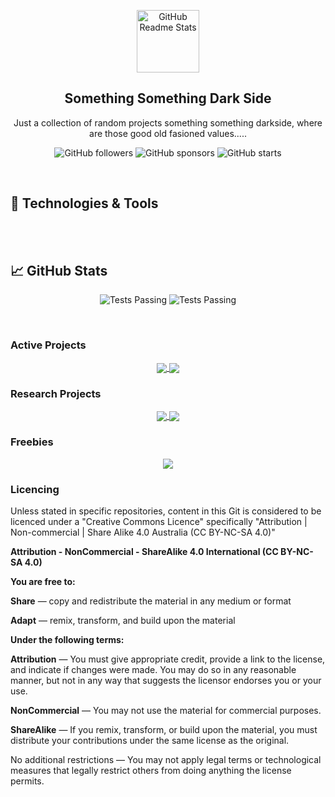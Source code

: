 <p align="center">
<!-- Header Logo -->
 <img width="100px" src="https://res.cloudinary.com/anuraghazra/image/upload/v1594908242/logo_ccswme.svg" align="center" alt="GitHub Readme Stats" />

<!-- Header Title -->
 <h2 align="center">Something Something Dark Side</h2>
 <p align="center">Just a collection of random projects something something darkside, where are those good old fasioned values.....</p>
<p align="center">
<img alt="GitHub followers" src="https://img.shields.io/github/followers/CrashOverrideProductions?label=Follow&style=social">
<img alt="GitHub sponsors" src="https://img.shields.io/github/sponsors/CrashOverrideProductions?&style=social">
<img alt="GitHub starts" src="https://img.shields.io/github/stars/CrashOverrideProductions?label?affiliations=OWNER%20COLLABORATOR&style=social">

</p>

</p>
</br>

<!-- Content -->
## 🔧 Technologies & Tools


<p align="center">
	  
<br>
<!--	  Test Here-->
<img alt="" src="https://img.shields.io/badge/Platform-Windows-success?style=flat&logo=Windows&logoColor=white&color=0078D6" />
<img alt="" src="https://img.shields.io/badge/Platform-Arduino-success?style=flat&logo=Arduino&logoColor=white&color=00979D" />
<img alt="" src="https://img.shields.io/badge/Code-Python-success?style=flat&logo=Python&logoColor=white&color=3776AB" />
<img alt="" src="https://img.shields.io/badge/Code-C%20Sharp-success?style=flat&logo=C%20Sharp&logoColor=white&color=239120" />
<img alt="" src="https://img.shields.io/badge/IDE-Visual%20Studio-success?style=flat&logo=Visual%20Studio&logoColor=white&color=5C2D91" />
<img alt="" src="https://img.shields.io/badge/IDE-Visual%20Studio%20Code-success?style=flat&logo=Visual%20Studio%20Code&logoColor=white&color=007ACC" />
<br>
	  
<!-- Statistics -->
## &#x1f4c8; GitHub Stats

<p align="center">
<img alt="Tests Passing" src="https://github-readme-stats.vercel.app/api?username=CrashOverrideProductions" />
<img alt="Tests Passing" src="https://github-readme-stats.vercel.app/api/top-langs/?username=CrashOverrideProductions&langs_count=4&hide=C" />
</p>
</br>


<!-- Repos -->
### Active Projects
<p align="center">
<a href="https://github.com/CrashOverrideProductions/GM-PIM-Reverse-Engineering">
  <img align="center" src="https://github-readme-stats.vercel.app/api/pin/?username=CrashOverrideProductions&repo=GM-PIM-Reverse-Engineering" />
</a>
<a href="https://github.com/CrashOverrideProductions/GMUart-Bluetooth">
  <img align="center" src="https://github-readme-stats.vercel.app/api/pin/?username=CrashOverrideProductions&repo=GMUart-Bluetooth" />
</a>
</p>

### Research Projects
<p align="center">
<a href="https://github.com/CrashOverrideProductions/FDSLoader">
  <img align="center" src="https://github-readme-stats.vercel.app/api/pin/?username=CrashOverrideProductions&repo=FDSLoader" />
</a>
<a href="https://github.com/CrashOverrideProductions/Ender_3_Pro-Dual-Extruder">
  <img align="center" src="https://github-readme-stats.vercel.app/api/pin/?username=CrashOverrideProductions&repo=Ender_3_Pro-Dual-Extruder" />
</a>
</p>
	
### Freebies
<p align="center">
<a href="https://github.com/CrashOverrideProductions/3D-Print-Files">
  <img align="center" src="https://github-readme-stats.vercel.app/api/pin/?username=CrashOverrideProductions&repo=3D-Print-Files" />
</a>

</p>

<!-- Licencing Always at the Bottom -->


### Licencing <img alt="" align="right" src="https://img.shields.io/badge/Licence-CC--BY--NC--SA--4.0-informational?style=flat&logo=Creative%20Commons&logoColor=white&color=EF9421" />

Unless stated in specific repositories, content in this Git is considered to be licenced under a "Creative Commons Licence" specifically "Attribution | Non-commercial | Share Alike 4.0 Australia (CC BY-NC-SA 4.0)"

**Attribution - NonCommercial - ShareAlike 4.0 International (CC BY-NC-SA 4.0)**

**You are free to:**

**Share** — copy and redistribute the material in any medium or format

**Adapt** — remix, transform, and build upon the material

**Under the following terms:**

**Attribution** — You must give appropriate credit, provide a link to the license, and indicate if changes were made. You may do so in any reasonable manner, but not in any way that suggests the licensor endorses you or your use.

**NonCommercial** — You may not use the material for commercial purposes.

**ShareAlike** — If you remix, transform, or build upon the material, you must distribute your contributions under the same license as the original.

No additional restrictions — You may not apply legal terms or technological measures that legally restrict others from doing anything the license permits.

</p>
